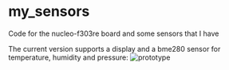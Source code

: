 # my_sensors
Code for the nucleo-f303re board and some sensors that I have

The current version supports a display and a bme280 sensor for temperature, humidity and pressure:
![prototype](https://github.com/terziev-viktor/my_sensors/assets/12379749/893b47f1-cf20-43e1-9df7-901b1fed2ed7)
